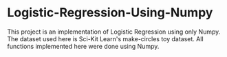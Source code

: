 # Logistic-Regression-Using-Numpy
This project is an implementation of Logistic Regression using only Numpy. The dataset used here is Sci-Kit Learn's make-circles toy dataset. All functions implemented here were done using Numpy.
